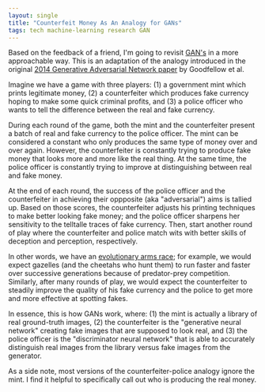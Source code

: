```yaml
---
layout: single
title: "Counterfeit Money As An Analogy for GANs"
tags: tech machine-learning research GAN
---
```


Based on the feedback of a friend, I'm going to revisit [GAN's]((/blog/2018/generative-adversarial-networks/) ) in a more approachable way. This is an adaptation of the analogy introduced in the original [2014 Generative Adversarial Network paper](https://arxiv.org/abs/1406.2661) by Goodfellow et al.

Imagine we have a game with three players: (1) a government mint which prints legitimate money, (2) a counterfeiter which produces fake currency hoping to make some quick criminal profits, and (3) a police officer who wants to tell the difference between the real and fake currency.

During each round of the game, both the mint and the counterfeiter present a batch of real and fake currency to the police officer. The mint can be considered a constant who only produces the same type of money over and over again. However, the counterfeiter is constantly trying to produce fake money that looks more and more like the real thing. At the same time, the police officer is constantly trying to improve at distinguishing between real and fake money. 

At the end of each round, the success of the police officer and the counterfeiter in achieving their oppposite (aka "adversarial") aims is tallied up. Based on those scores, the counterfeiter adjusts his printing techniques to make better looking fake money; and the police officer sharpens her sensitivity to the telltalle traces of fake currency. Then, start another round of play where the counterfeiter and police match wits with better skills of deception and perception, respectively.

In other words, we have an [evolutionary arms race](https://en.wikipedia.org/wiki/Evolutionary_arms_race); for example, we would expect gazelles (and the cheetahs who hunt them) to run faster and faster over successive generations because of predator-prey competition. Similarly, after many rounds of play, we would expect the counterfeiter to steadily improve the quality of his fake currency and the police to get more and more effective at spotting fakes.

In essence, this is how GANs work, where: (1) the mint is actually a library of real ground-truth images, (2) the counterfeiter is the "generative neural network" creating fake images that are supposed to look real, and (3) the police officer is the "discriminator neural network" that is able to accurately distinguish real images from the library versus fake images from the generator.

As a side note, most versions of the counterfeiter-police analogy ignore the mint. I find it helpful to specifically call out who is producing the real money.
